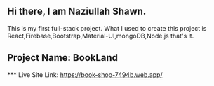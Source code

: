 ## Hi there, I am Naziullah Shawn.
This is my first full-stack project. What I used to create this project is React,Firebase,Bootstrap,Material-UI,mongoDB,Node.js that's it.

## Project Name: BookLand

*** Live Site Link: https://book-shop-7494b.web.app/